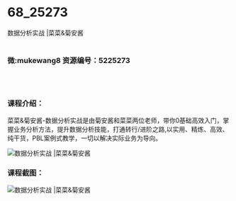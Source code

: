 # 68_25273
数据分析实战 |菜菜&amp;菊安酱
<br/></br>
<h3>微:mukewang8 资源编号：5225273</h3>
<br/></br>
<h3>课程介绍：</h3>
<p>菜菜&amp;菊安酱-<a title="查看与 数据分析 相关的文章" target="_blank">数据分析</a>实战是由菊安酱和菜菜两位老师，带你0基础高效入门，掌握业务分析方法，提升<a title="查看与 数据分析 相关的文章" target="_blank">数据分析</a>技能，打通转行/进阶之路,以实用、精炼、高效、纯干货，PBL案例式教学，一切以解决实际业务为导向。</p>
<p><img src="https://www.ko996.com/wp-content/uploads/img/2022/07/1-56-300x190.png" alt="数据分析实战 |菜菜&amp;菊安酱"></p>
<div class="info-desc">
<h3>课程截图：</h3>
<p><img src="https://www.ko996.com/wp-content/uploads/img/2022/07/2-55.png" alt="数据分析实战 |菜菜&amp;菊安酱"></p>


			
</div>
